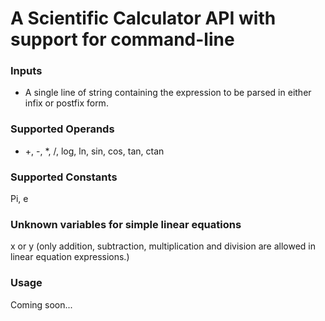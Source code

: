 # A Scientific Calculator API with support for command-line

### Inputs
- A single line of string containing the expression to be parsed in either infix or postfix form.

### Supported Operands
- +, -, *, /, log, ln, sin, cos, tan, ctan

### Supported Constants
Pi, e

### Unknown variables for simple linear equations
x or y (only addition, subtraction, multiplication and division are allowed in
        linear equation expressions.)

### Usage
Coming soon...